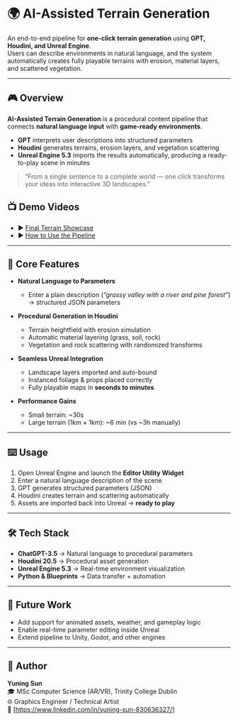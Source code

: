 # 🌍 AI-Assisted Terrain Generation  

An end-to-end pipeline for **one-click terrain generation** using **GPT, Houdini, and Unreal Engine**.  
Users can describe environments in natural language, and the system automatically creates fully playable terrains with erosion, material layers, and scattered vegetation.  

---

## 🎮 Overview  

**AI-Assisted Terrain Generation** is a procedural content pipeline that connects **natural language input** with **game-ready environments**.  

- **GPT** interprets user descriptions into structured parameters  
- **Houdini** generates terrains, erosion layers, and vegetation scattering  
- **Unreal Engine 5.3** imports the results automatically, producing a ready-to-play scene in minutes  

> “From a single sentence to a complete world — one click transforms your ideas into interactive 3D landscapes.”  

## 📺 Demo Videos  

- ▶️ [Final Terrain Showcase](https://youtu.be/HMsPl0aJFrs) 
- ▶️ [How to Use the Pipeline](https://youtu.be/dxFyJdg12x4) 

---

## 🧩 Core Features  

- **Natural Language to Parameters**  
  - Enter a plain description (*“grassy valley with a river and pine forest”*) → structured JSON parameters  

- **Procedural Generation in Houdini**  
  - Terrain heightfield with erosion simulation  
  - Automatic material layering (grass, soil, rock)  
  - Vegetation and rock scattering with randomized transforms  

- **Seamless Unreal Integration**  
  - Landscape layers imported and auto-bound  
  - Instanced foliage & props placed correctly  
  - Fully playable maps in **seconds to minutes**  

- **Performance Gains**  
  - Small terrain: ~30s  
  - Large terrain (1km × 1km): ~6 min (vs ~3h manually)  

---

## ⌨️ Usage  

1. Open Unreal Engine and launch the **Editor Utility Widget**  
2. Enter a natural language description of the scene  
3. GPT generates structured parameters (JSON)  
4. Houdini creates terrain and scattering automatically  
5. Assets are imported back into Unreal → **ready to play**  

---

## 🛠️ Tech Stack  

- **ChatGPT-3.5** → Natural language to procedural parameters  
- **Houdini 20.5** → Procedural asset generation  
- **Unreal Engine 5.3** → Real-time environment visualization  
- **Python & Blueprints** → Data transfer + automation  

---

## 🚀 Future Work  

- Add support for animated assets, weather, and gameplay logic  
- Enable real-time parameter editing inside Unreal  
- Extend pipeline to Unity, Godot, and other engines  

---

## 👤 Author  

**Yuning Sun**  
🎓 MSc Computer Science (AR/VR), Trinity College Dublin  
🌐 Graphics Engineer / Technical Artist  
📩 [https://www.linkedin.com/in/yuning-sun-830636327/]  
